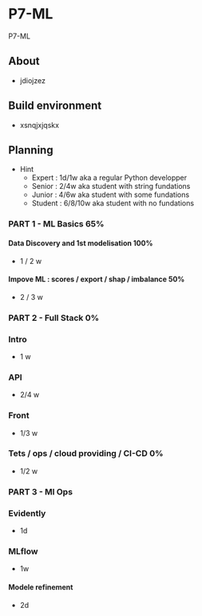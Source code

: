 # P7-ML
P7-ML

## About 
- jdiojzez

## Build environment
- xsnqjxjqskx

## Planning

* Hint 
    - Expert : 1d/1w aka a regular Python developper
    - Senior : 2/4w aka student with string fundations
    - Junior : 4/6w aka student with some fundations
    - Student : 6/8/10w aka student with no fundations

### PART 1 - ML Basics 65% 

#### Data Discovery and 1st modelisation 100%
- 1 / 2 w

#### Impove ML : scores / export / shap / imbalance 50%  
- 2 / 3 w

### PART 2 - Full Stack  0%

### Intro 
- 1 w

### API
- 2/4 w

### Front 
- 1/3 w

### Tets / ops / cloud providing / CI-CD 0%
- 1/2 w

### PART 3 - Ml Ops 

### Evidently 
- 1d
### MLflow
- 1w

#### Modele refinement
- 2d